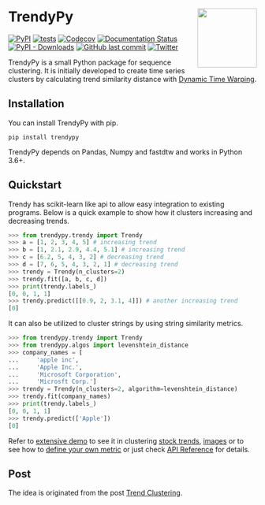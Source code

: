 # TrendyPy <img src="https://raw.githubusercontent.com/ddaskan/trendypy/master/docs/_static/trendypy.png" align="right" width="120"/>

[![PyPI](https://img.shields.io/pypi/v/trendypy)](https://pypi.org/project/trendypy/)
[![tests](https://github.com/ddaskan/trendypy/workflows/tests/badge.svg)](https://github.com/ddaskan/trendypy/actions?query=workflow%3Atests)
[![Codecov](https://codecov.io/gh/ddaskan/trendypy/master.svg)](https://codecov.io/gh/ddaskan/trendypy/)
[![Documentation Status](https://readthedocs.org/projects/trendypy/badge/?version=latest)](https://trendypy.readthedocs.io/en/latest/?badge=latest)
[![PyPI - Downloads](https://img.shields.io/pypi/dm/trendypy)](https://pypi.org/project/trendypy/)
[![GitHub last commit](https://img.shields.io/github/last-commit/ddaskan/trendypy)](https://github.com/ddaskan/trendypy)
[![Twitter](https://img.shields.io/twitter/url?style=social&url=https%3A%2F%2Fgithub.com%2Fddaskan%2Ftrendypy)](https://twitter.com/intent/tweet?text=Wow:&url=https%3A%2F%2Fgithub.com%2Fddaskan%2Ftrendypy)

TrendyPy is a small Python package for sequence clustering. It is initially developed to create time series clusters by calculating trend similarity distance with [Dynamic Time Warping](https://en.wikipedia.org/wiki/Dynamic_time_warping).

## Installation

You can install TrendyPy with pip.

```
pip install trendypy
```

TrendyPy depends on Pandas, Numpy and fastdtw and works in Python 3.6+.

## Quickstart

Trendy has scikit-learn like api to allow easy integration to existing programs. Below is a quick example to show how it clusters increasing and decreasing trends. 

```python
>>> from trendypy.trendy import Trendy
>>> a = [1, 2, 3, 4, 5] # increasing trend
>>> b = [1, 2.1, 2.9, 4.4, 5.1] # increasing trend
>>> c = [6.2, 5, 4, 3, 2] # decreasing trend
>>> d = [7, 6, 5, 4, 3, 2, 1] # decreasing trend
>>> trendy = Trendy(n_clusters=2)
>>> trendy.fit([a, b, c, d])
>>> print(trendy.labels_)
[0, 0, 1, 1]
>>> trendy.predict([[0.9, 2, 3.1, 4]]) # another increasing trend
[0]

```

It can also be utilized to cluster strings by using string similarity metrics.

```python
>>> from trendypy.trendy import Trendy
>>> from trendypy.algos import levenshtein_distance
>>> company_names = [
... 	'apple inc', 
... 	'Apple Inc.', 
... 	'Microsoft Corporation', 
... 	'Microsft Corp.']
>>> trendy = Trendy(n_clusters=2, algorithm=levenshtein_distance)
>>> trendy.fit(company_names)
>>> print(trendy.labels_)
[0, 0, 1, 1]
>>> trendy.predict(['Apple'])
[0]

```

Refer to [extensive demo](https://trendypy.readthedocs.io/en/latest/source/seeinaction.html) to see it in clustering [stock trends](https://trendypy.readthedocs.io/en/latest/source/seeinaction.html#stock-data), [images](https://trendypy.readthedocs.io/en/latest/source/seeinaction.html#image-clustering) or to see how to [define your own metric](https://trendypy.readthedocs.io/en/latest/source/seeinaction.html#custom-metric) or just check [API Reference](https://trendypy.readthedocs.io/en/latest/source/api_reference.html) for details.

## Post
The idea is originated from the post [Trend Clustering](http://www.doganaskan.com/blog/posts/trendcluster.html).
